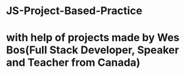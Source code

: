 # JS-Project-Based-Practice
# with help of projects made by Wes Bos(Full Stack Developer, Speaker and Teacher from Canada)